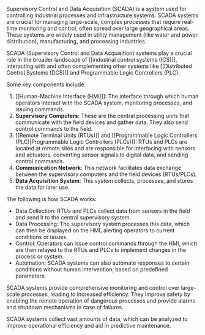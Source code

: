 Supervisory Control and Data Acquisition (SCADA) is a system used for controlling industrial processes and infrastructure systems. SCADA systems are crucial for managing large-scale, complex processes that require real-time monitoring and control, often spread over large geographical areas. These systems are widely used in utility management (like water and power distribution), manufacturing, and processing industries.

SCADA (Supervisory Control and Data Acquisition) systems play a crucial role in the broader landscape of [[industrial control systems (ICS)]], interacting with and often complementing other systems like [[Distributed Control Systems (DCS)]] and Programmable Logic Controllers (PLC).

Some key components include:

1. [[Human-Machine Interface (HMI)]]: The interface through which human operators interact with the SCADA system, monitoring processes, and issuing commands.
2. **Supervisory Computers**: These are the central processing units that communicate with the field devices and gather data. They also send control commands to the field.
3. [[Remote Terminal Units (RTUs)]] and [[Programmable Logic Controllers (PLC)|Programmable Logic Controllers (PLCs)]]: RTUs and PLCs are located at remote sites and are responsible for interfacing with sensors and actuators, converting sensor signals to digital data, and sending control commands.
4. **Communication Network**: This network facilitates data exchange between the supervisory computers and the field devices (RTUs/PLCs).
5. **Data Acquisition System**: This system collects, processes, and stores the data for later use.

The following is how SCADA works:

- Data Collection: RTUs and PLCs collect data from sensors in the field and send it to the central supervisory system.
- Data Processing: The supervisory system processes this data, which can then be displayed on the HMI, alerting operators to current conditions or issues.
- Control: Operators can issue control commands through the HMI, which are then relayed to the RTUs and PLCs to implement changes in the process or system.
- Automation: SCADA systems can also automate responses to certain conditions without human intervention, based on predefined parameters.

SCADA systems provide comprehensive monitoring and control over large-scale processes, leading to increased efficiency. They improve safety by enabling the remote operation of dangerous processes and provide alarms and shutdown mechanisms in case of failures.

SCADA systems collect vast amounts of data, which can be analyzed to improve operational efficiency and aid in predictive maintenance.
